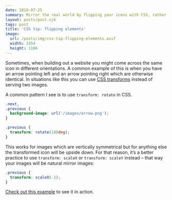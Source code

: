 ```yaml
---
date: 2018-07-25
summary: Mirror the real world by flipping your icons with CSS, rather than rotating.
layout: posts/post.njk
tags: post
title: 'CSS tip: flipping elements'
image:
  url: /posts/img/css-tip-flipping-elements.avif
  width: 1554
  height: 1166
---
```


Sometimes, when building out a website you might come across the same icon in different orientations. A common example of this is when you have an arrow pointing left and an arrow pointing right which are otherwise identical. In situations like this you can use [CSS transforms](https://developer.mozilla.org/en-US/docs/Web/CSS/transform) instead of serving two images.

A common pattern I see is to use `transform: rotate` in CSS.

```css
.next,
.previous {
  background-image: url('/images/arrow.png');
}

.previous {
  transform: rotate(180deg);
}
```

This works for images which are vertically symmetrical but for anything else the transformed icon will be upside down. For that reason, it’s a better practice to use `transform: scaleX` or `transform: scaleY` instead – that way your images will be natural mirror images:

```css
.previous {
  transform: scaleX(-1);
}
```

[Check out this example](https://codepen.io/liamnewmarch/embed/xJrpxW) to see it in action.
